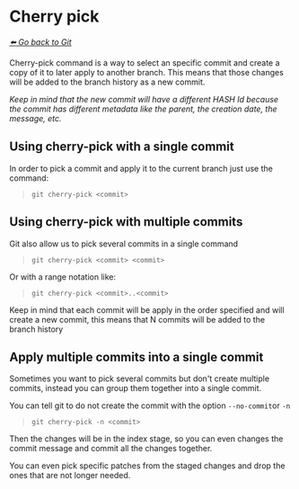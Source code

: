 # Cherry pick

*[:arrow_left: Go back to Git](./GIT.md)*


Cherry-pick command is a way to select an specific commit and create a copy of it to later apply to another branch. This means that those changes will be added to the branch history as a new commit.

*Keep in mind that the new commit will have a different HASH Id because the commit has different metadata like the parent, the creation date, the message, etc.*

## Using cherry-pick with a single commit

In order to pick a commit and apply it to the current branch just use the command:

> `git cherry-pick <commit>`

## Using cherry-pick with multiple commits

Git also allow us to pick several commits in a single command

> `git cherry-pick <commit> <commit>`

Or with a range notation like:

> `git cherry-pick <commit>..<commit>`

Keep in mind that each commit will be apply in the order specified and will create a new commit, this means that N commits will be added to the branch history

## Apply multiple commits into a single commit

Sometimes you want to pick several commits but don't create multiple commits, instead you can group them together into a single commit.

You can tell git to do not create the commit with the option `--no-commit`or `-n`

> `git cherry-pick -n <commit>`

Then the changes will be in the index stage, so you can even changes the commit message and commit all the changes together.

You can even pick specific patches from the staged changes and drop the ones that are not longer needed.

